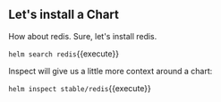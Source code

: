 ## Let's install a Chart

How about redis. Sure, let's install redis.

`helm search redis`{{execute}}

Inspect will give us a little more context around a chart:

`helm inspect stable/redis`{{execute}}

